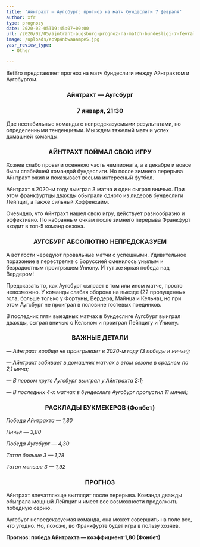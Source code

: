 ```yaml
---
title: 'Айнтрахт — Аугсбург: прогноз на матч бундеслиги 7 февраля'
author: xfr
type: prognozy
date: 2020-02-05T19:45:07+00:00
url: /2020/02/05/ajntraht-augsburg-prognoz-na-match-bundesligi-7-fevralya/
image: /uploads/ep9p4nbwaaampe5.jpg
yasr_review_type:
  - Other

---
```

BetBro представляет прогноз на матч бундеслиги между Айнтрахтом и Аугсбургом.

<h3 style="text-align: center;">
  Айнтрахт &#8212; Аугсбург
</h3>

<h3 style="text-align: center;">
  7 января, 21:30
</h3>

Две нестабильные команды с непредсказуемыми результатами, но определенными тенденциями. Мы ждем тяжелый матч и успех домашней команды.

<h3 style="text-align: center;">
  <strong>АЙНТРАХТ ПОЙМАЛ СВОЮ ИГРУ</strong>
</h3>

Хозяев слабо провели осеннюю часть чемпионата, а в декабре и вовсе были слабейшей командой бундеслиги. Но после зимнего перерыва Айнтрахт ожил и показывает весьма интересный футбол.

Айнтрахт в 2020-м году выиграл 3 матча и один сыграл вничью. При этом франкфуртцы дважды обыграли одного из лидеров бундеслиги Лейпциг, а также сильный Хоффенхайм.

Очевидно, что Айнтрахт нашел свою игру, действует разнообразно и эффективно. По набранным очкам после зимнего перерыва Франкфурт входит в топ-5 команд сезона.

<h3 style="text-align: center;">
  <strong>АУГСБУРГ АБСОЛЮТНО НЕПРЕДСКАЗУЕМ</strong>
</h3>

А вот гости чередуют провальные матчи с успешными. Удивительное поражение в перестрелке с Боруссией сменилось унылым и безрадостным проигрышем Униону. И тут же яркая победа над Вердером!

Предсказать то, как Аугсбург сыграет в том или ином матче, просто невозможно. У команды слабая оборона на выезде (22 пропущенных гола, больше только у Фортуны, Вердера, Майнца и Кельна), но при этом Аугсбург не проиграл в половине гостевых поединков.

В последних пяти выездных матчах в бундеслиге Аугсбург выиграл дважды, сыграл вничью с Кельном и проиграл Лейпцигу и Униону.

<h3 style="text-align: center;">
  <strong>ВАЖНЫЕ ДЕТАЛИ</strong>
</h3>

_&#8212; Айнтрахт вообще не проигрывает в 2020-м году (3 победы и ничья);_

_&#8212; Айнтрахт забивает в домашних матчах в этом сезоне в среднем по 2,1 мяча;_

_&#8212; В первом круге Аугсбург выиграл у Айнтрахта 2:1;_

_&#8212; В последних 4-х матчах в бундеслиге Аугсбург пропустил 11 мячей;_

<h3 style="text-align: center;">
  <strong>РАСКЛАДЫ БУКМЕКЕРОВ (Фонбет)</strong>
</h3>

_Победа Айнтрахта — 1,80_

_Ничья — 3,80_

_Победа Аугсбург — 4,30_

_Тотал больше 3 — 1,78_

_Тотал меньше 3 — 1,92_

<h3 style="text-align: center;">
  <strong>ПРОГНОЗ</strong>
</h3>

Айнтрахт впечатляюще выглядит после перерыва. Команда дважды обыграла мощный Лейпциг и имеет все возможности продолжить победную серию.

Аугсбург непредсказуемая команда, она может совершить на поле все, что угодно. Но, похоже, во Франкфурте будет игра в пользу хозяев.

**Прогноз: победа Айнтрахта &#8212; коэффициент 1,80 (Фонбет)**